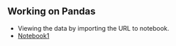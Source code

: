 ## Working on Pandas
- Viewing the data by importing the URL to notebook.
- [Notebook1](https://dataplatform.cloud.ibm.com/analytics/notebooks/v2/a04250a4-6732-4c24-ae6b-8bc2de7c8964/view?access_token=18079cdf24a995b5b97053bbfe10d71780d91a8022b2bb8c64f2ba65e9710b14)
